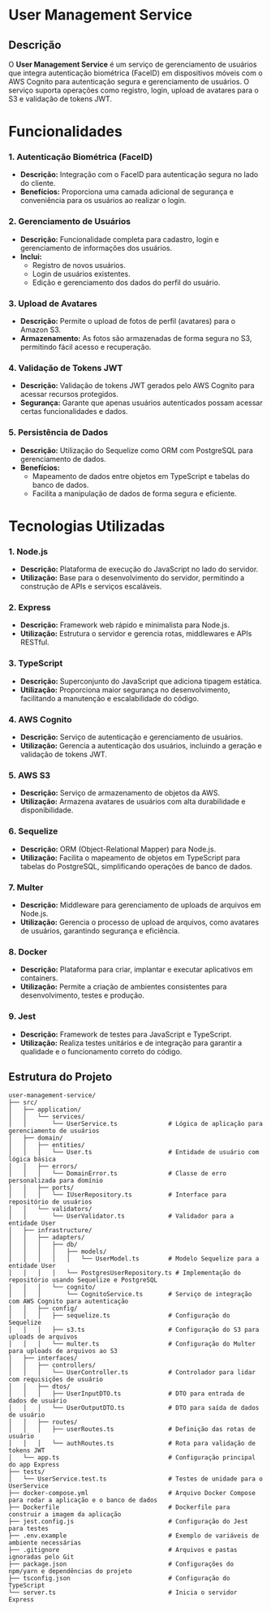 # User Management Service

## Descrição

O **User Management Service** é um serviço de gerenciamento de usuários que integra autenticação biométrica (FaceID) em dispositivos móveis com o AWS Cognito para autenticação segura e gerenciamento de usuários. O serviço suporta operações como registro, login, upload de avatares para o S3 e validação de tokens JWT.

# Funcionalidades

### 1. Autenticação Biométrica (FaceID)

- **Descrição:** Integração com o FaceID para autenticação segura no lado do cliente.
- **Benefícios:** Proporciona uma camada adicional de segurança e conveniência para os usuários ao realizar o login.

### 2. Gerenciamento de Usuários

- **Descrição:** Funcionalidade completa para cadastro, login e gerenciamento de informações dos usuários.
- **Inclui:**
  - Registro de novos usuários.
  - Login de usuários existentes.
  - Edição e gerenciamento dos dados do perfil do usuário.

### 3. Upload de Avatares

- **Descrição:** Permite o upload de fotos de perfil (avatares) para o Amazon S3.
- **Armazenamento:** As fotos são armazenadas de forma segura no S3, permitindo fácil acesso e recuperação.

### 4. Validação de Tokens JWT

- **Descrição:** Validação de tokens JWT gerados pelo AWS Cognito para acessar recursos protegidos.
- **Segurança:** Garante que apenas usuários autenticados possam acessar certas funcionalidades e dados.

### 5. Persistência de Dados

- **Descrição:** Utilização do Sequelize como ORM com PostgreSQL para gerenciamento de dados.
- **Benefícios:**
  - Mapeamento de dados entre objetos em TypeScript e tabelas do banco de dados.
  - Facilita a manipulação de dados de forma segura e eficiente.

# Tecnologias Utilizadas

### 1. Node.js

- **Descrição:** Plataforma de execução do JavaScript no lado do servidor.
- **Utilização:** Base para o desenvolvimento do servidor, permitindo a construção de APIs e serviços escaláveis.

### 2. Express

- **Descrição:** Framework web rápido e minimalista para Node.js.
- **Utilização:** Estrutura o servidor e gerencia rotas, middlewares e APIs RESTful.

### 3. TypeScript

- **Descrição:** Superconjunto do JavaScript que adiciona tipagem estática.
- **Utilização:** Proporciona maior segurança no desenvolvimento, facilitando a manutenção e escalabilidade do código.

### 4. AWS Cognito

- **Descrição:** Serviço de autenticação e gerenciamento de usuários.
- **Utilização:** Gerencia a autenticação dos usuários, incluindo a geração e validação de tokens JWT.

### 5. AWS S3

- **Descrição:** Serviço de armazenamento de objetos da AWS.
- **Utilização:** Armazena avatares de usuários com alta durabilidade e disponibilidade.

### 6. Sequelize

- **Descrição:** ORM (Object-Relational Mapper) para Node.js.
- **Utilização:** Facilita o mapeamento de objetos em TypeScript para tabelas do PostgreSQL, simplificando operações de banco de dados.

### 7. Multer

- **Descrição:** Middleware para gerenciamento de uploads de arquivos em Node.js.
- **Utilização:** Gerencia o processo de upload de arquivos, como avatares de usuários, garantindo segurança e eficiência.

### 8. Docker

- **Descrição:** Plataforma para criar, implantar e executar aplicativos em containers.
- **Utilização:** Permite a criação de ambientes consistentes para desenvolvimento, testes e produção.

### 9. Jest

- **Descrição:** Framework de testes para JavaScript e TypeScript.
- **Utilização:** Realiza testes unitários e de integração para garantir a qualidade e o funcionamento correto do código.

## Estrutura do Projeto

```plaintext
user-management-service/
├── src/
│   ├── application/
│   │   └── services/
│   │       └── UserService.ts              # Lógica de aplicação para gerenciamento de usuários
│   ├── domain/
│   │   ├── entities/
│   │   │   └── User.ts                     # Entidade de usuário com lógica básica
│   │   ├── errors/
│   │   │   └── DomainError.ts              # Classe de erro personalizada para domínio
│   │   ├── ports/
│   │   │   └── IUserRepository.ts          # Interface para repositório de usuários
│   │   └── validators/
│   │       └── UserValidator.ts            # Validador para a entidade User
│   ├── infrastructure/
│   │   ├── adapters/
│   │   │   ├── db/
│   │   │   │   ├── models/
│   │   │   │   │   └── UserModel.ts        # Modelo Sequelize para a entidade User
│   │   │   │   └── PostgresUserRepository.ts # Implementação do repositório usando Sequelize e PostgreSQL
│   │   │   └── cognito/
│   │   │       └── CognitoService.ts       # Serviço de integração com AWS Cognito para autenticação
│   │   ├── config/
│   │   │   ├── sequelize.ts                # Configuração do Sequelize
│   │   │   ├── s3.ts                       # Configuração do S3 para uploads de arquivos
│   │   │   └── multer.ts                   # Configuração do Multer para uploads de arquivos ao S3
│   ├── interfaces/
│   │   ├── controllers/
│   │   │   └── UserController.ts           # Controlador para lidar com requisições de usuário
│   │   ├── dtos/
│   │   │   ├── UserInputDTO.ts             # DTO para entrada de dados de usuário
│   │   │   └── UserOutputDTO.ts            # DTO para saída de dados de usuário
│   │   ├── routes/
│   │   │   ├── userRoutes.ts               # Definição das rotas de usuário
│   │   │   └── authRoutes.ts               # Rota para validação de tokens JWT
│   └── app.ts                              # Configuração principal do app Express
├── tests/
│   └── UserService.test.ts                 # Testes de unidade para o UserService
├── docker-compose.yml                      # Arquivo Docker Compose para rodar a aplicação e o banco de dados
├── Dockerfile                              # Dockerfile para construir a imagem da aplicação
├── jest.config.js                          # Configuração do Jest para testes
├── .env.example                            # Exemplo de variáveis de ambiente necessárias
├── .gitignore                              # Arquivos e pastas ignoradas pelo Git
├── package.json                            # Configurações do npm/yarn e dependências do projeto
├── tsconfig.json                           # Configuração do TypeScript
└── server.ts                               # Inicia o servidor Express
```
